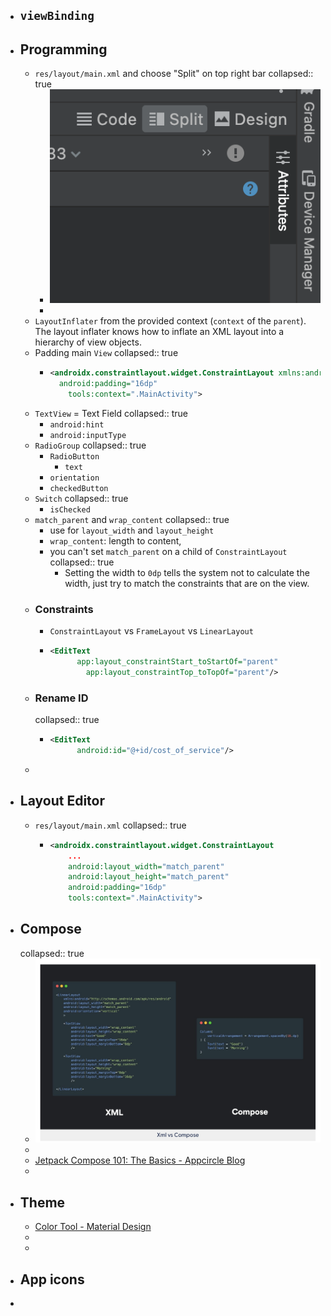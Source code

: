 - `viewBinding`
	-
- ## Programming
	- `res/layout/main.xml` and choose "Split" on top right bar
	  collapsed:: true
		- ![image.png](../assets/image_1672010620730_0.png)
		-
	- `LayoutInflater` from the provided context (`context` of the `parent`). The layout inflater knows how to inflate an XML layout into a hierarchy of view objects.
	- Padding main `View`
	  collapsed:: true
		- ```xml
		  <androidx.constraintlayout.widget.ConstraintLayout xmlns:android="http://schemas.android.com/apk/res/android"
		  	android:padding="16dp"
		      tools:context=".MainActivity">
		  ```
	- `TextView` = Text Field
	  collapsed:: true
		- `android:hint`
		- `android:inputType`
	- `RadioGroup`
	  collapsed:: true
		- `RadioButton`
			- `text`
		- `orientation`
		- `checkedButton`
	- `Switch`
	  collapsed:: true
		- `isChecked`
	- `match_parent` and `wrap_content`
	  collapsed:: true
		- use for `layout_width` and `layout_height`
		- `wrap_content`: length to content,
		- you can't set `match_parent` on a child of `ConstraintLayout`
		  collapsed:: true
			- Setting the width to `0dp` tells the system not to calculate the width, just try to match the constraints that are on the view.
	- ### Constraints
		- `ConstraintLayout` vs `FrameLayout` vs `LinearLayout`
		- ```xml
		  <EditText 
		  		app:layout_constraintStart_toStartOf="parent"
		          app:layout_constraintTop_toTopOf="parent"/>
		  ```
	- ### Rename ID
	  collapsed:: true
		- ```xml
		  <EditText 
		  		android:id="@+id/cost_of_service"/>
		  ```
	-
- ## Layout Editor
	- `res/layout/main.xml`
	  collapsed:: true
		- ```xml
		  <androidx.constraintlayout.widget.ConstraintLayout  
		      ...
		      android:layout_width="match_parent"
		      android:layout_height="match_parent"
		      android:padding="16dp"
		      tools:context=".MainActivity">
		  ```
- ## Compose
  collapsed:: true
	- ![image.png](../assets/image_1672015018226_0.png)
	-
	- [Jetpack Compose 101: The Basics - Appcircle Blog](https://blog.appcircle.io/article/jetpack-compose-101-the-basics)
	-
- ## Theme
	- [Color Tool - Material Design](https://m2.material.io/resources/color/#!/?view.left=0&view.right=0&primary.color=B71C1C&secondary.color=AB47BC)
	-
	-
- ## App icons
-